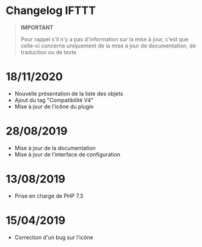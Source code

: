 # Changelog IFTTT

>**IMPORTANT**
>
>Pour rappel s'il n'y a pas d'information sur la mise à jour, c'est que celle-ci concerne uniquement de la mise à jour de documentation, de traduction ou de texte

# 18/11/2020

- Nouvelle présentation de la liste des objets
- Ajout du tag "Compatibilité V4"
- Mise à jour de l'icône du plugin

# 28/08/2019

- Mise à jour de la documentation
- Mise à jour de l'interface de configuration

# 13/08/2019

- Prise en charge de PHP 7.3

# 15/04/2019

- Correction d'un bug sur l'icône
